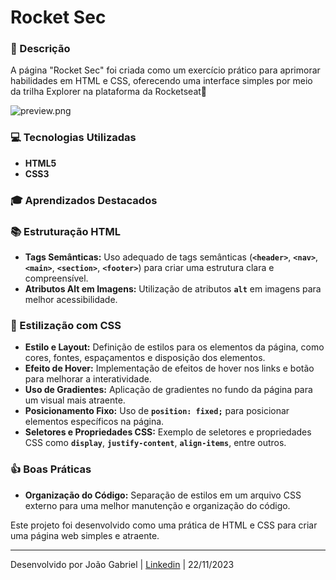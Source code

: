 # Rocket Sec

### **📝 Descrição**

A página "Rocket Sec" foi criada como um exercício prático para aprimorar habilidades em HTML e CSS, oferecendo uma interface simples por meio da trilha Explorer na plataforma da Rocketseat🚀

![preview.png](/src/assets/preview.png)

### **💻 Tecnologias Utilizadas**

- **HTML5**
- **CSS3**

### **🎓 Aprendizados Destacados**

### 📚 Estruturação HTML

- **Tags Semânticas:** Uso adequado de tags semânticas (**`<header>`**, **`<nav>`**, **`<main>`**, **`<section>`**, **`<footer>`**) para criar uma estrutura clara e compreensível.
- **Atributos Alt em Imagens:** Utilização de atributos **`alt`** em imagens para melhor acessibilidade.

### 🎨 Estilização com CSS

- **Estilo e Layout:** Definição de estilos para os elementos da página, como cores, fontes, espaçamentos e disposição dos elementos.
- **Efeito de Hover:** Implementação de efeitos de hover nos links e botão para melhorar a interatividade.
- **Uso de Gradientes:** Aplicação de gradientes no fundo da página para um visual mais atraente.
- **Posicionamento Fixo:** Uso de **`position: fixed;`** para posicionar elementos específicos na página.
- **Seletores e Propriedades CSS:** Exemplo de seletores e propriedades CSS como **`display`**, **`justify-content`**, **`align-items`**, entre outros.

### 👍 Boas Práticas

- **Organização do Código:** Separação de estilos em um arquivo CSS externo para uma melhor manutenção e organização do código.

Este projeto foi desenvolvido como uma prática de HTML e CSS para criar uma página web simples e atraente.

---

Desenvolvido por João Gabriel | [Linkedin](https://www.linkedin.com/in/jgabriel522/) | 22/11/2023
